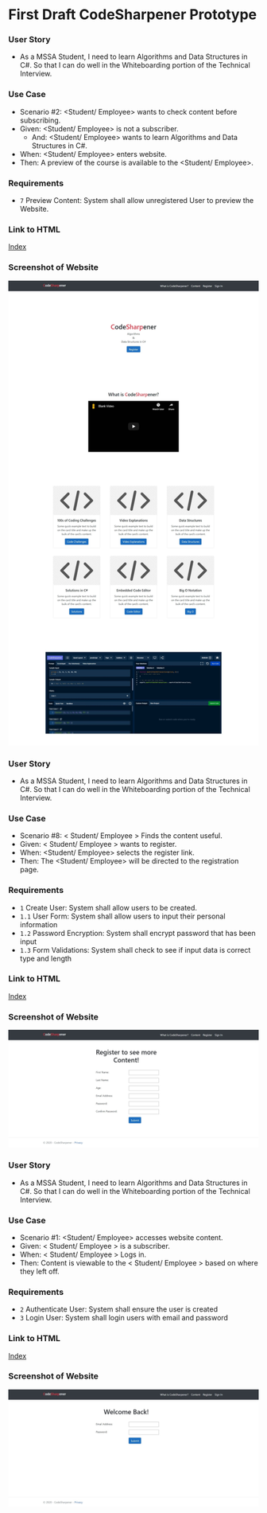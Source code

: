 # First Draft CodeSharpener Prototype

### User Story
* As a MSSA Student, I need to learn Algorithms and Data Structures in C#. So that I can do well in the Whiteboarding portion of the Technical Interview.

### Use Case
* Scenario #2: <Student/ Employee> wants to check content before subscribing. 
* Given: <Student/ Employee> is not a subscriber. 
  * And: <Student/ Employee> wants to learn Algorithms and Data Structures in C#. 
* When: <Student/ Employee> enters website. 
* Then: A preview of the course is available to the <Student/ Employee>.

### Requirements
* `7` Preview Content: System shall allow unregistered User to preview the Website.

### Link to HTML
[Index](https://github.com/richminlee/Code_Sharpener/blob/master/CodeSharpener/Views/Home/Index.cshtml)

### Screenshot of Website
<kbd>
<img src="https://github.com/richminlee/Code_Sharpener/blob/master/Prototype/Homepage%20Screenshot.JPG">
</kbd>

### User Story
* As a MSSA Student, I need to learn Algorithms and Data Structures in C#. So that I can do well in the Whiteboarding portion of the Technical Interview.

### Use Case
* Scenario #8: < Student/ Employee > Finds the content useful.
* Given: < Student/ Employee > wants to register.
* When: <Student/ Employee> selects the register link.
* Then: The <Student/ Employee> will be directed to the registration page.

### Requirements
* `1` Create User: System shall allow users to be created.
* `1.1` User Form: System shall allow users to input their personal information
* `1.2` Password Encryption: System shall encrypt password that has been input
* `1.3` Form Validations: System shall check to see if input data is correct type and length

### Link to HTML
[Index](https://github.com/richminlee/Code_Sharpener/blob/master/CodeSharpener/Views/Home/Register.cshtml)

### Screenshot of Website
<kbd>
<img src="https://github.com/richminlee/Code_Sharpener/blob/master/Prototype/Register%20Screenshot.JPG">
</kbd>

### User Story
* As a MSSA Student, I need to learn Algorithms and Data Structures in C#. So that I can do well in the Whiteboarding portion of the Technical Interview.

### Use Case
* Scenario #1: <Student/ Employee> accesses website content.
* Given: < Student/ Employee > is a subscriber.
* When: < Student/ Employee > Logs in.
* Then: Content is viewable to the < Student/ Employee > based on where they left off.

### Requirements
* `2` Authenticate User: System shall ensure the user is created
* `3` Login User: System shall login users with email and password

### Link to HTML
[Index](https://github.com/richminlee/Code_Sharpener/blob/master/CodeSharpener/Views/Home/SignIn.cshtml)

### Screenshot of Website
<kbd>
<img src="https://github.com/richminlee/Code_Sharpener/blob/master/Prototype/Sign%20In%20Screenshot.JPG">
</kbd>
